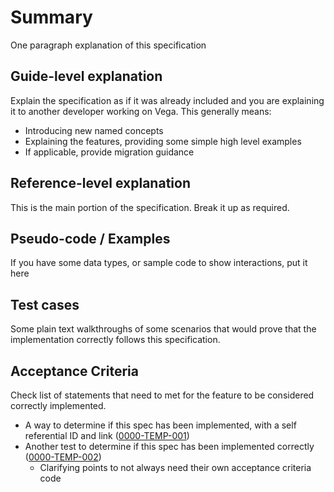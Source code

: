 # Summary

One paragraph explanation of this specification

## Guide-level explanation

Explain the specification as if it was already included and you are explaining it to another developer working on Vega. This generally means:
- Introducing new named concepts
- Explaining the features, providing some simple high level examples
- If applicable, provide migration guidance

## Reference-level explanation

This is the main portion of the specification. Break it up as required.

## Pseudo-code / Examples

If you have some data types, or sample code to show interactions, put it here

## Test cases

Some plain text walkthroughs of some scenarios that would prove that the implementation correctly follows this specification.

## Acceptance Criteria

Check list of statements that need to met for the feature to be considered correctly implemented.

- A way to determine if this spec has been implemented, with a self referential ID and link (<a name="0000-TEMP-001" href="#0000-TEMP-001">0000-TEMP-001</a>)
- Another test to determine if this spec has been implemented correctly (<a name="0000-TEMP-002" href="#0000-TEMP-002">0000-TEMP-002</a>)
    - Clarifying points to not always need their own acceptance criteria code
